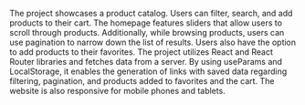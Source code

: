 The project showcases a product catalog. Users can filter, search, and add products to their cart. The homepage features sliders that allow users to scroll through products. Additionally, while browsing products, users can use pagination to narrow down the list of results. Users also have the option to add products to their favorites. The project utilizes React and React Router libraries and fetches data from a server. By using useParams and LocalStorage, it enables the generation of links with saved data regarding filtering, pagination, and products added to favorites and the cart. The website is also responsive for mobile phones and tablets.

